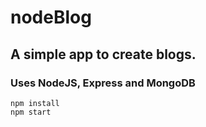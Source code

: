 # nodeBlog
## A simple app to create blogs.
### Uses NodeJS, Express and MongoDB

```
npm install
npm start

```
